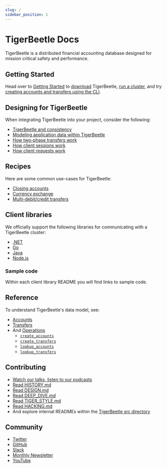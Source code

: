 ```yaml
---
slug: /
sidebar_position: 1
---
```


# TigerBeetle Docs

TigerBeetle is a distributed financial accounting database designed
for mission critical safety and performance.

## Getting Started

Head over to [Getting Started](./getting-started/README.md) to
[download](./getting-started/download.md) TigerBeetle, [run a
cluster](./getting-started/single-binary.md), and try [creating accounts and transfers using the
CLI](./getting-started/cli-repl.md).

## Designing for TigerBeetle

When integrating TigerBeetle into your project, consider the
following:

- [TigerBeetle and consistency](./building-on-tigerbeetle/consistency.md)
- [Modeling application data within TigerBeetle](./building-on-tigerbeetle/data-modeling.md)
- [How two-phase transfers work](./building-on-tigerbeetle/two-phase-transfers.md)
- [How client sessions work](./building-on-tigerbeetle/client-sessions.md)
- [How client requests work](./building-on-tigerbeetle/client-requests.md)

## Recipes

Here are some common use-cases for TigerBeetle:

- [Closing accounts](./building-on-tigerbeetle/recipes/close-account.md)
- [Currency exchange](./building-on-tigerbeetle/recipes/currency-exchange.md)
- [Multi-debit/credit transfers](./building-on-tigerbeetle/recipes/multi-debit-credit-transfers.md)

## Client libraries

We officially support the following libraries for communicating with a
TigerBeetle cluster:

- [.NET](/src/clients/dotnet/README.md)
- [Go](/src/clients/go/README.md)
- [Java](/src/clients/java/README.md)
- [Node.js](/src/clients/node/README.md)

### Sample code

Within each client library README you will find links to sample code.

## Reference

To understand TigerBeetle's data model, see:

- [Accounts](./reference/accounts.md)
- [Transfers](./reference/transfers.md)
- And [Operations](./reference/operations/index.md)
  - [`create_accounts`](./reference/operations/create_accounts.md)
  - [`create_transfers`](./reference/operations/create_transfers.md)
  - [`lookup_accounts`](./reference/operations/lookup_accounts.md)
  - [`lookup_transfers`](./reference/operations/lookup_transfers.md)

## Contributing

- [Watch our talks, listen to our podcasts](https://github.com/tigerbeetle/tigerbeetle/blob/main/docs/TALKS.md)
- [Read HISTORY.md](https://github.com/tigerbeetle/tigerbeetle/blob/main/docs/HISTORY.md)
- [Read DESIGN.md](https://github.com/tigerbeetle/tigerbeetle/blob/main/docs/DESIGN.md)
- [Read DEEP_DIVE.md](https://github.com/tigerbeetle/tigerbeetle/blob/main/docs/DEEP_DIVE.md)
- [Read TIGER_STYLE.md](https://github.com/tigerbeetle/tigerbeetle/blob/main/docs/TIGER_STYLE.md)
- [Read HACKING.md](https://github.com/tigerbeetle/tigerbeetle/blob/main/docs/HACKING.md)
- And explore internal READMEs within the [TigerBeetle src directory](https://github.com/tigerbeetle/tigerbeetle/tree/main/src)

## Community

- [Twitter](https://twitter.com/tigerbeetledb)
- [GitHub](https://github.com/tigerbeetle/tigerbeetle)
- [Slack](https://slack.tigerbeetle.com/invite)
- [Monthly Newsletter](https://mailchi.mp/8e9fa0f36056/subscribe-to-tigerbeetle)
- [YouTube](https://www.youtube.com/@tigerbeetledb)
